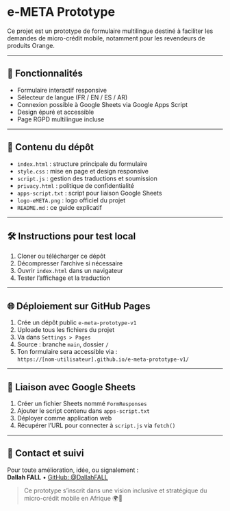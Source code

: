 # e-META Prototype

Ce projet est un prototype de formulaire multilingue destiné à faciliter les demandes de micro-crédit mobile, notamment pour les revendeurs de produits Orange.

---

## 🚀 Fonctionnalités

- Formulaire interactif responsive  
- Sélecteur de langue (FR / EN / ES / AR)  
- Connexion possible à Google Sheets via Google Apps Script  
- Design épuré et accessible  
- Page RGPD multilingue incluse

---

## 📁 Contenu du dépôt

- `index.html` : structure principale du formulaire  
- `style.css` : mise en page et design responsive  
- `script.js` : gestion des traductions et soumission  
- `privacy.html` : politique de confidentialité  
- `apps-script.txt` : script pour liaison Google Sheets  
- `logo-eMETA.png` : logo officiel du projet  
- `README.md` : ce guide explicatif

---

## 🛠️ Instructions pour test local

1. Cloner ou télécharger ce dépôt  
2. Décompresser l’archive si nécessaire  
3. Ouvrir `index.html` dans un navigateur  
4. Tester l’affichage et la traduction

---

## 🌐 Déploiement sur GitHub Pages

1. Crée un dépôt public `e-meta-prototype-v1`  
2. Uploade tous les fichiers du projet  
3. Va dans `Settings > Pages`  
4. Source : branche `main`, dossier `/`  
5. Ton formulaire sera accessible via :  
   `https://[nom-utilisateur].github.io/e-meta-prototype-v1/`

---

## 🔗 Liaison avec Google Sheets

1. Créer un fichier Sheets nommé `FormResponses`  
2. Ajouter le script contenu dans `apps-script.txt`  
3. Déployer comme application web  
4. Récupérer l’URL pour connecter à `script.js` via `fetch()`

---

## 📩 Contact et suivi

Pour toute amélioration, idée, ou signalement :  
**Dallah FALL** • [GitHub: @DallahFALL](https://github.com/DallahFALL)

> Ce prototype s’inscrit dans une vision inclusive et stratégique du micro-crédit mobile en Afrique 🌍💼
